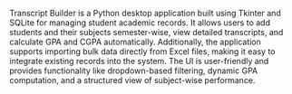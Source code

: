 Transcript Builder is a Python desktop application built using Tkinter and SQLite for managing student academic records.
It allows users to add students and their subjects semester-wise, view detailed transcripts, and calculate GPA and CGPA 
automatically. Additionally, the application supports importing bulk data directly from Excel files, making it easy to 
integrate existing records into the system.
The UI is user-friendly and provides functionality like dropdown-based filtering, dynamic GPA computation, and a structured
view of subject-wise performance.
